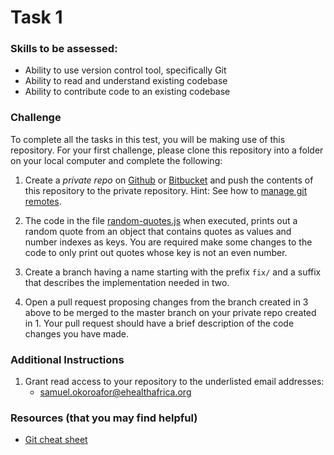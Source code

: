 # Task 1

### Skills to be assessed:
- Ability to use version control tool, specifically Git
- Ability to read and understand existing codebase
- Ability to contribute code to an existing codebase

### Challenge
To complete all the tasks in this test, you will be making use of this repository. For your first challenge, please clone this repository into a folder on your local computer and complete the following:

1. Create a *private repo* on [Github](https://github.com/) or [Bitbucket](https://bitbucket.org/) and push the contents of this repository to the private repository. Hint: See how to [manage git remotes](https://help.github.com/categories/managing-remotes/).

2. The code in the file [random-quotes.js](/Task%201/random-quotes.js) when executed, prints out a random quote from an object that contains quotes as values and number indexes as keys. You are required make some changes to the code to only print out quotes whose key is not an even number.

3. Create a branch having a name starting with the prefix `fix/` and a suffix that describes the implementation needed in two.

4. Open a pull request proposing changes from the branch created in 3 above to be merged to the master branch on your private repo created in 1. Your pull request should have a brief description of the code changes you have made.

### Additional Instructions
1. Grant read access to your repository to the underlisted email addresses:
    - samuel.okoroafor@ehealthafrica.org

### Resources (that you may find helpful)
- [Git cheat sheet](https://www.git-tower.com/blog/git-cheat-sheet/)
